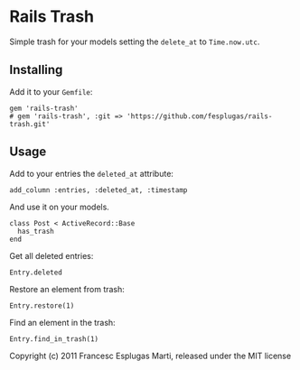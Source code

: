 # Rails Trash

Simple trash for your models setting the `delete_at` to `Time.now.utc`.

## Installing

Add it to your `Gemfile`:

    gem 'rails-trash'
    # gem 'rails-trash', :git => 'https://github.com/fesplugas/rails-trash.git'

## Usage

Add to your entries the `deleted_at` attribute:

    add_column :entries, :deleted_at, :timestamp

And use it on your models.

    class Post < ActiveRecord::Base
      has_trash
    end

Get all deleted entries:

    Entry.deleted

Restore an element from trash:

    Entry.restore(1)

Find an element in the trash:

    Entry.find_in_trash(1)

Copyright (c) 2011 Francesc Esplugas Marti, released under the MIT license
